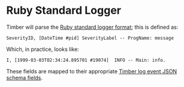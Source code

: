 # Ruby Standard Logger

Timber will parse the [Ruby standard logger format](https://ruby-doc.org/stdlib-2.1.0/libdoc/logger/rdoc/Logger.html#class-Logger-label-Format); this is defined as:

```
SeverityID, [DateTime #pid] SeverityLabel -- ProgName: message
```

Which, in practice, looks like:

```
I, [1999-03-03T02:34:24.895701 #19074]  INFO -- Main: info.
```

These fields are mapped to their appropriate [Timber log event JSON schema fields](/concepts/log-event-json-schema).
